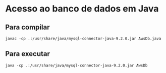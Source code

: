 # Acesso ao banco de dados em Java

## Para compilar

`javac -cp .:/usr/share/java/mysql-connector-java-9.2.0.jar AwsDb.java`

## Para executar

`java -cp .:/usr/share/java/mysql-connector-java-9.2.0.jar AwsDb`